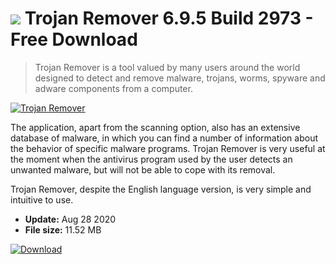 # ![](https://cdn.softexe.net/static/icon/win.gif) Trojan Remover 6.9.5 Build 2973 - Free Download

> Trojan Remover is a tool valued by many users around the world designed to detect and remove malware, trojans, worms, spyware and adware components from a computer.

[![Trojan Remover](https://gallery.dpcdn.pl/imgc/Tools/272/g_-_420x350_1.5_-_x20090916114027.PNG)](https://softexe.net/win/security-privacy/other/trojan-remover:hhdp.html)

The application, apart from the scanning option, also has an extensive database of malware, in which you can find a number of information about the behavior of specific malware programs. Trojan Remover is very useful at the moment when the antivirus program used by the user detects an unwanted malware, but will not be able to cope with its removal.
 
 Trojan Remover, despite the English language version, is very simple and intuitive to use.


- **Update:** Aug 28 2020
- **File size:** 11.52 MB

[![Download](https://cdn.softexe.net/static/img/download.png)](https://softexe.net/win/security-privacy/other/trojan-remover:hhdp.html)

